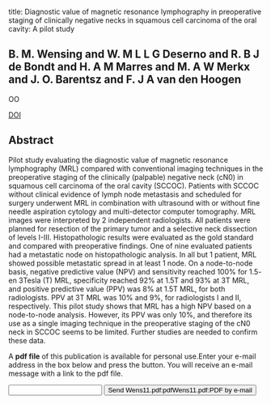 title: Diagnostic value of magnetic resonance lymphography in preoperative staging of clinically negative necks in squamous cell carcinoma of the oral cavity: A pilot study

## B. M. Wensing and W. M L L G Deserno and R. B J de Bondt and H. A M Marres and M. A W Merkx and J. O. Barentsz and F. J A van den Hoogen
OO

<a href="https://doi.org/10.1016/j.oraloncology.2011.07.020">DOI</a>

## Abstract
Pilot study evaluating the diagnostic value of magnetic resonance lymphography (MRL) compared with conventional imaging techniques in the preoperative staging of the clinically (palpable) negative neck (cN0) in squamous cell carcinoma of the oral cavity (SCCOC). Patients with SCCOC without clinical evidence of lymph node metastasis and scheduled for surgery underwent MRL in combination with ultrasound with or without fine needle aspiration cytology and multi-detector computer tomography. MRL images were interpreted by 2 independent radiologists. All patients were planned for resection of the primary tumor and a selective neck dissection of levels I-III. Histopathologic results were evaluated as the gold standard and compared with preoperative findings. One of nine evaluated patients had a metastatic node on histopathologic analysis. In all but 1 patient, MRL showed possible metastatic spread in at least 1 node. On a node-to-node basis, negative predictive value (NPV) and sensitivity reached 100% for 1.5- en 3Tesla (T) MRL, specificity reached 92% at 1.5T and 93% at 3T MRL, and positive predictive value (PPV) was 8% at 1.5T MRL, for both radiologists. PPV at 3T MRL was 10% and 9%, for radiologists I and II, respectively. This pilot study shows that MRL has a high NPV based on a node-to-node analysis. However, its PPV was only 10%, and therefore its use as a single imaging technique in the preoperative staging of the cN0 neck in SCCOC seems to be limited. Further studies are needed to confirm these data.

A <b>pdf file</b> of this publication is available for personal use.Enter your e-mail address in the box below and press the button. You will receive an e-mail message with a link to the pdf file.
<form action="sender.php">  <input type="text" name="email">  <input type="submit" value="Send Wens11.pdf:pdfWens11.pdf:PDF by e-mail"></form>